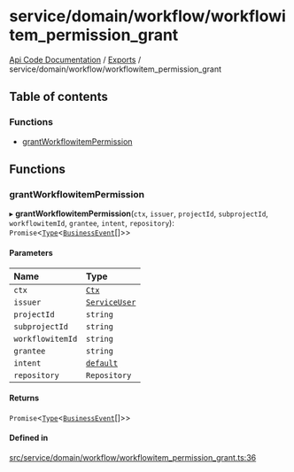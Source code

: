 # service/domain/workflow/workflowitem\_permission\_grant
 
[Api Code Documentation](../README.md) / [Exports](../modules.md) / service/domain/workflow/workflowitem\_permission\_grant

## Table of contents

### Functions

- [grantWorkflowitemPermission](service_domain_workflow_workflowitem_permission_grant.md#grantworkflowitempermission)

## Functions

### grantWorkflowitemPermission

▸ **grantWorkflowitemPermission**(`ctx`, `issuer`, `projectId`, `subprojectId`, `workflowitemId`, `grantee`, `intent`, `repository`): `Promise`\<[`Type`](result.md#type)\<[`BusinessEvent`](service_domain_business_event.md#businessevent)[]\>\>

#### Parameters

| Name | Type |
| :------ | :------ |
| `ctx` | [`Ctx`](../interfaces/lib_ctx.Ctx.md) |
| `issuer` | [`ServiceUser`](../interfaces/service_domain_organization_service_user.ServiceUser.md) |
| `projectId` | `string` |
| `subprojectId` | `string` |
| `workflowitemId` | `string` |
| `grantee` | `string` |
| `intent` | [`default`](authz_intents.md#default) |
| `repository` | `Repository` |

#### Returns

`Promise`\<[`Type`](result.md#type)\<[`BusinessEvent`](service_domain_business_event.md#businessevent)[]\>\>

#### Defined in

[src/service/domain/workflow/workflowitem_permission_grant.ts:36](https://github.com/openkfw/TruBudget/blob/965031f/api/src/service/domain/workflow/workflowitem_permission_grant.ts#L36)
